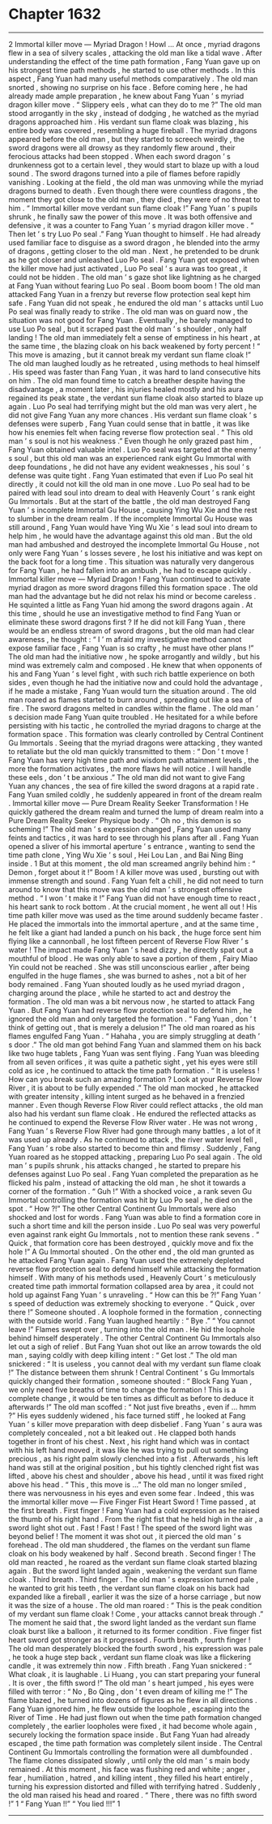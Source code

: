 
# Chapter 1632


---

2
Immortal killer move — Myriad Dragon !
Howl …
At once , myriad dragons flew in a sea of silvery scales , attacking the old man like a tidal wave .
After understanding the effect of the time path formation , Fang Yuan gave up on his strongest time path methods , he started to use other methods . In this aspect , Fang Yuan had many useful methods comparatively .
The old man snorted , showing no surprise on his face .
Before coming here , he had already made ample preparation , he knew about Fang Yuan ’ s myriad dragon killer move .
“ Slippery eels , what can they do to me ?” The old man stood arrogantly in the sky , instead of dodging , he watched as the myriad dragons approached him .
His verdant sun flame cloak was blazing , his entire body was covered , resembling a huge fireball .
The myriad dragons appeared before the old man , but they started to screech weirdly , the sword dragons were all drowsy as they randomly flew around , their ferocious attacks had been stopped .
When each sword dragon ’ s drunkenness got to a certain level , they would start to blaze up with a loud sound .
The sword dragons turned into a pile of flames before rapidly vanishing .
Looking at the field , the old man was unmoving while the myriad dragons burned to death . Even though there were countless dragons , the moment they got close to the old man , they died , they were of no threat to him .
“ Immortal killer move verdant sun flame cloak !” Fang Yuan ’ s pupils shrunk , he finally saw the power of this move . It was both offensive and defensive , it was a counter to Fang Yuan ’ s myriad dragon killer move .
“ Then let ’ s try Luo Po seal .” Fang Yuan thought to himself .
He had already used familiar face to disguise as a sword dragon , he blended into the army of dragons , getting closer to the old man .
Next , he pretended to be drunk as he got closer and unleashed Luo Po seal .
Fang Yuan got exposed when the killer move had just activated , Luo Po seal ’ s aura was too great , it could not be hidden .
The old man ’ s gaze shot like lightning as he charged at Fang Yuan without fearing Luo Po seal .
Boom boom boom !
The old man attacked Fang Yuan in a frenzy but reverse flow protection seal kept him safe .
Fang Yuan did not speak , he endured the old man ’ s attacks until Luo Po seal was finally ready to strike .
The old man was on guard now , the situation was not good for Fang Yuan . Eventually , he barely managed to use Luo Po seal , but it scraped past the old man ’ s shoulder , only half landing !
The old man immediately felt a sense of emptiness in his heart , at the same time , the blazing cloak on his back weakened by forty percent !
“ This move is amazing , but it cannot break my verdant sun flame cloak !” The old man laughed loudly as he retreated , using methods to heal himself .
His speed was faster than Fang Yuan , it was hard to land consecutive hits on him .
The old man found time to catch a breather despite having the disadvantage , a moment later , his injuries healed mostly and his aura regained its peak state , the verdant sun flame cloak also started to blaze up again .
Luo Po seal had terrifying might but the old man was very alert , he did not give Fang Yuan any more chances .
His verdant sun flame cloak ’ s defenses were superb , Fang Yuan could sense that in battle , it was like how his enemies felt when facing reverse flow protection seal .
“ This old man ’ s soul is not his weakness .” Even though he only grazed past him , Fang Yuan obtained valuable intel .
Luo Po seal was targeted at the enemy ’ s soul , but this old man was an experienced rank eight Gu Immortal with deep foundations , he did not have any evident weaknesses , his soul ’ s defense was quite tight .
Fang Yuan estimated that even if Luo Po seal hit directly , it could not kill the old man in one move .
Luo Po seal had to be paired with lead soul into dream to deal with Heavenly Court ’ s rank eight Gu Immortals .
But at the start of the battle , the old man destroyed Fang Yuan ’ s incomplete Immortal Gu House , causing Ying Wu Xie and the rest to slumber in the dream realm .
If the incomplete Immortal Gu House was still around , Fang Yuan would have Ying Wu Xie ’ s lead soul into dream to help him , he would have the advantage against this old man .
But the old man had ambushed and destroyed the incomplete Immortal Gu House , not only were Fang Yuan ’ s losses severe , he lost his initiative and was kept on the back foot for a long time .
This situation was naturally very dangerous for Fang Yuan , he had fallen into an ambush , he had to escape quickly .
Immortal killer move — Myriad Dragon !
Fang Yuan continued to activate myriad dragon as more sword dragons filled this formation space .
The old man had the advantage but he did not relax his mind or become careless .
He squinted a little as Fang Yuan hid among the sword dragons again . At this time , should he use an investigative method to find Fang Yuan or eliminate these sword dragons first ?
If he did not kill Fang Yuan , there would be an endless stream of sword dragons , but the old man had clear awareness , he thought : “ I ’ m afraid my investigative method cannot expose familiar face , Fang Yuan is so crafty , he must have other plans !”
The old man had the initiative now , he spoke arrogantly and wildly , but his mind was extremely calm and composed .
He knew that when opponents of his and Fang Yuan ’ s level fight , with such rich battle experience on both sides , even though he had the initiative now and could hold the advantage , if he made a mistake , Fang Yuan would turn the situation around .
The old man roared as flames started to burn around , spreading out like a sea of fire .
The sword dragons melted in candles within the flame .
The old man ’ s decision made Fang Yuan quite troubled .
He hesitated for a while before persisting with his tactic , he controlled the myriad dragons to charge at the formation space .
This formation was clearly controlled by Central Continent Gu Immortals . Seeing that the myriad dragons were attacking , they wanted to retaliate but the old man quickly transmitted to them : “ Don ’ t move ! Fang Yuan has very high time path and wisdom path attainment levels , the more the formation activates , the more flaws he will notice . I will handle these eels , don ’ t be anxious .”
The old man did not want to give Fang Yuan any chances , the sea of fire killed the sword dragons at a rapid rate .
Fang Yuan smiled coldly , he suddenly appeared in front of the dream realm .
Immortal killer move — Pure Dream Reality Seeker Transformation !
He quickly gathered the dream realm and turned the lump of dream realm into a Pure Dream Reality Seeker Physique body .
“ Oh no , this demon is so scheming !” The old man ’ s expression changed , Fang Yuan used many feints and tactics , it was hard to see through his plans after all .
Fang Yuan opened a sliver of his immortal aperture ’ s entrance , wanting to send the time path clone , Ying Wu Xie ’ s soul , Hei Lou Lan , and Bai Ning Bing inside .
1
But at this moment , the old man screamed angrily behind him : “ Demon , forget about it !”
Boom !
A killer move was used , bursting out with immense strength and sound .
Fang Yuan felt a chill , he did not need to turn around to know that this move was the old man ’ s strongest offensive method .
“ I won ’ t make it !” Fang Yuan did not have enough time to react , his heart sank to rock bottom .
At the crucial moment , he went all out !
His time path killer move was used as the time around suddenly became faster .
He placed the immortals into the immortal aperture , and at the same time , he felt like a giant had landed a punch on his back , the huge force sent him flying like a cannonball , he lost fifteen percent of Reverse Flow River ’ s water ! The impact made Fang Yuan ’ s head dizzy , he directly spat out a mouthful of blood .
He was only able to save a portion of them , Fairy Miao Yin could not be reached . She was still unconscious earlier , after being engulfed in the huge flames , she was burned to ashes , not a bit of her body remained .
Fang Yuan shouted loudly as he used myriad dragon , charging around the place , while he started to act and destroy the formation .
The old man was a bit nervous now , he started to attack Fang Yuan .
But Fang Yuan had reverse flow protection seal to defend him , he ignored the old man and only targeted the formation .
“ Fang Yuan , don ’ t think of getting out , that is merely a delusion !” The old man roared as his flames engulfed Fang Yuan .
“ Hahaha , you are simply struggling at death ’ s door .” The old man got behind Fang Yuan and slammed them on his back like two huge tablets , Fang Yuan was sent flying .
Fang Yuan was bleeding from all seven orifices , it was quite a pathetic sight , yet his eyes were still cold as ice , he continued to attack the time path formation .
“ It is useless ! How can you break such an amazing formation ? Look at your Reverse Flow River , it is about to be fully expended .” The old man mocked , he attacked with greater intensity , killing intent surged as he behaved in a frenzied manner .
Even though Reverse Flow River could reflect attacks , the old man also had his verdant sun flame cloak . He endured the reflected attacks as he continued to expend the Reverse Flow River water .
He was not wrong , Fang Yuan ’ s Reverse Flow River had gone through many battles , a lot of it was used up already . As he continued to attack , the river water level fell , Fang Yuan ’ s robe also started to become thin and flimsy .
Suddenly , Fang Yuan roared as he stopped attacking , preparing Luo Po seal again .
The old man ’ s pupils shrunk , his attacks changed , he started to prepare his defenses against Luo Po seal .
Fang Yuan completed the preparation as he flicked his palm , instead of attacking the old man , he shot it towards a corner of the formation .
“ Guh !” With a shocked voice , a rank seven Gu Immortal controlling the formation was hit by Luo Po seal , he died on the spot .
“ How ?!” The other Central Continent Gu Immortals were also shocked and lost for words .
Fang Yuan was able to find a formation core in such a short time and kill the person inside .
Luo Po seal was very powerful even against rank eight Gu Immortals , not to mention these rank sevens .
“ Quick , that formation core has been destroyed , quickly move and fix the hole !” A Gu Immortal shouted .
On the other end , the old man grunted as he attacked Fang Yuan again .
Fang Yuan used the extremely depleted reverse flow protection seal to defend himself while attacking the formation himself .
With many of his methods used , Heavenly Court ’ s meticulously created time path immortal formation collapsed area by area , it could not hold up against Fang Yuan ’ s unraveling .
“ How can this be ?!” Fang Yuan ’ s speed of deduction was extremely shocking to everyone .
“ Quick , over there !” Someone shouted .
A loophole formed in the formation , connecting with the outside world .
Fang Yuan laughed heartily : “ Bye .”
“ You cannot leave !” Flames swept over , turning into the old man . He hid the loophole behind himself desperately .
The other Central Continent Gu Immortals also let out a sigh of relief .
But Fang Yuan shot out like an arrow towards the old man , saying coldly with deep killing intent : “ Get lost .”
The old man snickered : “ It is useless , you cannot deal with my verdant sun flame cloak !”
The distance between them shrunk !
Central Continent ’ s Gu Immortals quickly changed their formation , someone shouted : “ Block Fang Yuan , we only need five breaths of time to change the formation ! This is a complete change , it would be ten times as difficult as before to deduce it afterwards !”
The old man scoffed : “ Not just five breaths , even if … hmm ?”
His eyes suddenly widened , his face turned stiff , he looked at Fang Yuan ’ s killer move preparation with deep disbelief .
Fang Yuan ’ s aura was completely concealed , not a bit leaked out .
He clapped both hands together in front of his chest . Next , his right hand which was in contact with his left hand moved , it was like he was trying to pull out something precious , as his right palm slowly clenched into a fist .
Afterwards , his left hand was still at the original position , but his tightly clenched right fist was lifted , above his chest and shoulder , above his head , until it was fixed right above his head .
“ This , this move is …” The old man no longer smiled , there was nervousness in his eyes and even some fear .
Indeed , this was the immortal killer move — Five Finger Fist Heart Sword !
Time passed , at the first breath .
First finger !
Fang Yuan had a cold expression as he raised the thumb of his right hand .
From the right fist that he held high in the air , a sword light shot out .
Fast ! Fast ! Fast !
The speed of the sword light was beyond belief !
The moment it was shot out , it pierced the old man ’ s forehead .
The old man shuddered , the flames on the verdant sun flame cloak on his body weakened by half .
Second breath .
Second finger !
The old man reacted , he roared as the verdant sun flame cloak started blazing again .
But the sword light landed again , weakening the verdant sun flame cloak .
Third breath .
Third finger .
The old man ’ s expression turned pale , he wanted to grit his teeth , the verdant sun flame cloak on his back had expanded like a fireball , earlier it was the size of a horse carriage , but now it was the size of a house .
The old man roared : “ This is the peak condition of my verdant sun flame cloak ! Come , your attacks cannot break through .”
The moment he said that , the sword light landed as the verdant sun flame cloak burst like a balloon , it returned to its former condition .
Five finger fist heart sword got stronger as it progressed .
Fourth breath , fourth finger !
The old man desperately blocked the fourth sword , his expression was pale , he took a huge step back , verdant sun flame cloak was like a flickering candle , it was extremely thin now .
Fifth breath .
Fang Yuan snickered : “ What cloak , it is laughable . Li Huang , you can start preparing your funeral . It is over , the fifth sword !”
The old man ’ s heart jumped , his eyes were filled with terror : “ No , Bo Qing , don ’ t even dream of killing me !”
The flame blazed , he turned into dozens of figures as he flew in all directions .
Fang Yuan ignored him , he flew outside the loophole , escaping into the River of Time .
He had just flown out when the time path formation changed completely , the earlier loopholes were fixed , it had become whole again , securely locking the formation space inside .
But Fang Yuan had already escaped , the time path formation was completely silent inside .
The Central Continent Gu Immortals controlling the formation were all dumbfounded .
The flame clones dissipated slowly , until only the old man ’ s main body remained .
At this moment , his face was flushing red and white ; anger , fear , humiliation , hatred , and killing intent , they filled his heart entirely , turning his expression distorted and filled with terrifying hatred .
Suddenly , the old man raised his head and roared .
“ There , there was no fifth sword !”
1
“ Fang Yuan !!”
“ You lied !!!”
1

---

